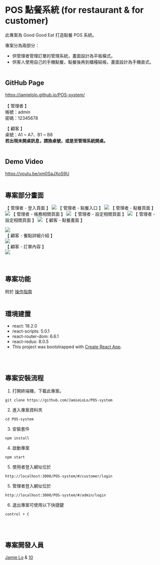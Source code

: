 # POS 點餐系統 (for restaurant & for customer)

此專案為 Good Good Eat 打造點餐 POS 系統。

專案分為兩部分：

- 供管理者管理訂單的管理系統，畫面設計為平板橫式。
- 供客人使用自己的手機點餐，點餐後再到櫃檯結帳，畫面設計為手機直式。
  <br/>
  <br/>

## GitHub Page

https://jamielolo.github.io/POS-system/
<br/>
<br/>
【 管理者 】
<br/>
帳號：admin
<br/>
密碼：12345678

【 顧客 】
<br/>
桌號：A1 ~ A7、B1 ~ B8
<br/>
**若出現未開桌訊息，請換桌號，或是至管理系統開桌。**
<br/>
<br/>

## Demo Video

https://youtu.be/xm0SaJXoS9U
<br/>
<br/>

## 專案部分畫面

【 管理者 - 登入頁面 】
<img src="./src/POSComponents/assets/projectImage/admin_login.png" />
【 管理者 - 點餐入口 】
<img src="./src/POSComponents/assets/projectImage/table.png" />
【 管理者 - 點餐頁面 】
<img src="./src/POSComponents/assets/projectImage/admin_order.png" />
【 管理者 - 帳務相關頁面 】
<img src="./src/POSComponents/assets/projectImage/revenue.png" />
【 管理者 - 設定相關頁面 】
<img src="./src/POSComponents/assets/projectImage/product_setting.png" />
【 管理者 - 設定相關頁面 】
<img src="./src/POSComponents/assets/projectImage/order_table.png" />
【 顧客 - 點餐畫面 】

<div><img src="./src/POSComponents/assets/projectImage/customer_order.png" /></div>
【 顧客 - 餐點詳細介紹 】
<div><img src="./src/POSComponents/assets/projectImage/product_detail.png" /></div>
【 顧客 - 訂單內容 】
<div><img src="./src/POSComponents/assets/projectImage/receipt.png" /></div>
<br/>
<br/>

## 專案功能

附於 <a href="https://www.notion.so/b94d811bceb34b90a6587938652d99b8">操作指南</a>
<br/>
<br/>

## 環境建置

- react: 18.2.0
- react-scripts: 5.0.1
- react-router-dom: 6.6.1
- react-redux: 8.0.5
- This project was bootstrapped with [Create React App](https://github.com/facebook/create-react-app).

<br/>
<br/>

## 專案安裝流程

1. 打開終端機，下載此專案。

```
git clone https://github.com/JamieLoLo/POS-system
```

2. 進入專案資料夾

```
cd POS-system
```

3. 安裝套件

```
npm install
```

4. 啟動專案

```
npm start
```

5. 使用者登入網址位於

```
http://localhost:3000/POS-system/#/customer/login
```

5. 管理者登入網址位於

```
http://localhost:3000/POS-system/#/admin/login
```

6. 退出專案可使用以下快捷鍵

```
control + C
```

</br>
</br>

## 專案開發人員

<a href="https://github.com/JamieLoLo">Jamie Lo</a> & <a href="https://github.com/OneZerocococo">10</a>
